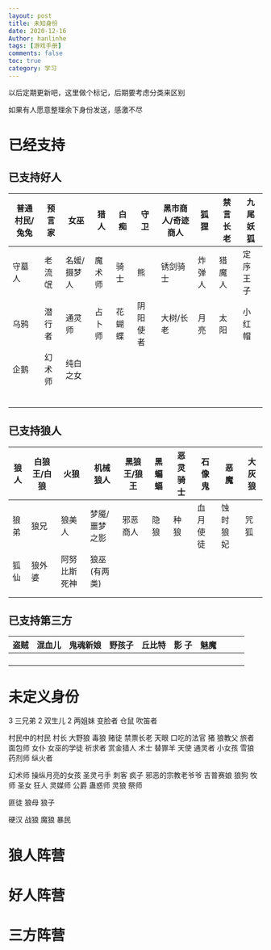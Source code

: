 ```yaml
---
layout: post
title: 未知身份
date: 2020-12-16
Author: hanlinhe 
tags: [游戏手册]
comments: false
toc: true
category: 学习
---
```


 以后定期更新吧，这里做个标记，后期要考虑分类来区别

如果有人愿意整理余下身份发送，感激不尽

# 已经支持

## 已支持好人

| 普通村民/兔兔 | 预言家 | 女巫        | 猎人   | 白痴   | 守卫     | 黑市商人/奇迹商人 | 狐狸   | 禁言长老 | 九尾妖狐 |
| ------------- | ------ | ----------- | ------ | ------ | -------- | ----------------- | ------ | -------- | -------- |
| 守墓人        | 老流氓 | 名媛/摄梦人 | 魔术师 | 骑士   | 熊       | 锈剑骑士          | 炸弹人 | 猎魔人   | 定序王子 |
| 乌鸦          | 潜行者 | 通灵师      | 占卜师 | 花蝴蝶 | 阴阳使者 | 大树/长老         | 月亮   | 太阳     | 小红帽   |
| 企鹅          | 幻术师 | 纯白之女    |        |        |          |                   |        |          |          |
|               |        |             |        |        |          |                   |        |          |          |
|               |        |             |        |        |          |                   |        |          |          |
|               |        |             |        |        |          |                   |        |          |          |
|               |        |             |        |        |          |                   |        |          |          |
|               |        |             |        |        |          |                   |        |          |          |
|               |        |             |        |        |          |                   |        |          |          |

## 已支持狼人

| 狼人 | 白狼王/白狼 | 火狼         | 机械狼人      | 黑狼王/狼王 | 黑蝙蝠 | 恶灵骑士 | 石像鬼   | 恶魔     | 大灰狼 |
| ---- | ----------- | ------------ | ------------- | ----------- | ------ | -------- | -------- | -------- | ------ |
| 狼弟 | 狼兄        | 狼美人       | 梦魇/噩梦之影 | 邪恶商人    | 隐狼   | 种狼     | 血月使徒 | 蚀时狼妃 | 咒狐   |
| 狐仙 | 狼外婆      | 阿努比斯死神 | 狼巫(有两类)  |             |        |          |          |          |        |
|      |             |              |               |             |        |          |          |          |        |
|      |             |              |               |             |        |          |          |          |        |



## 已支持第三方

 

| 盗贼 | 混血儿 | 鬼魂新娘 | 野孩子 | 丘比特 | 影  子 | 魅魔 |      |      |      |
| ---- | ------ | -------- | ------ | ------ | ------ | ---- | ---- | ---- | ---- |
|      |        |          |        |        |        |      |      |      |      |
|      |        |          |        |        |        |      |      |      |      |
|      |        |          |        |        |        |      |      |      |      |
|      |        |          |        |        |        |      |      |      |      |



# 未定义身份



3 三兄弟  2 双生儿 2 两姐妹    变脸者 仓鼠 吹笛者 

村民中的村民 村长  大野狼 毒狼 赌徒    禁票长老 天眼  口吃的法官  猪
  狼教父 
 旅者  面包师 
 女仆 女巫的学徒 祈求者 
   赏金猎人
 术士 替罪羊 天使
通灵者  小女孩 
 雪狼 药剂师 
     纵火者

 幻术师 操纵月亮的女孩 圣灵弓手
刺客 疯子 邪恶的宗教老爷爷 吉普赛娘
狼狗 牧师 圣女  狂人 灵媒师 公爵
蛊惑师 灵狼 祭师

匪徒 狼母 狼子 

硬汉 战狼 魔狼 暴民  

# 狼人阵营

# 好人阵营

# 三方阵营



